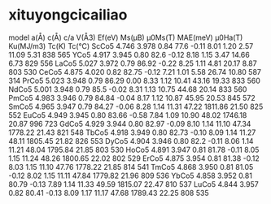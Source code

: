 # xituyongcicailiao
model  a(Å)   c(Å)   c/a  V(Å3) Ef(eV)  Ms(μB)  μ0Ms(T)  MAE(meV)  μ0Ha(T)  Ku(MJ/m3)  Tc(K)  Tc(℃)
ScCo5  4.746  3.978  0.84 77.6  -0.11    8.01    1.20     2.57      11.09     5.31      838    565
YCo5   4.917  3.945  0.80 82.6  -0.12    8.18    1.15     3.47      14.66     6.73      829    556
LaCo5  5.027  3.972  0.79 86.92 -0.22    8.25    1.11     4.81      20.17     8.87      803    530
CeCo5  4.875  4.020  0.82 82.75 -0.12    7.21    1.01     5.58      26.74     10.80     587    314
PrCo5  5.023  3.948  0.79 86.29  0.00    8.33    1.12     10.41     43.16     19.33     833    560
NdCo5  5.001  3.948  0.79 85.5	-0.02    8.31    1.13     10.75     44.68     20.14     833    560
PmCo5  4.983  3.946  0.79 84.84	-0.04    8.17    1.12 	  10.87     45.95     20.53     845    572
SmCo5  4.965  3.947  0.79 84.27	-0.06    8.28    1.14 	 11.31   47.22 	1811.86 	21.50 	825 	552
EuCo5  4.949  3.945  0.80 83.66	-0.58    7.84    1.09 	 10.90   48.02 	1746.18 	20.87 	996 	723
GdCo5  4.929  3.944  0.80 82.97	-0.09    8.10    1.14 	 11.10   47.34 	1778.22 	21.43 	821 	548
TbCo5  4.918  3.949  0.80 82.73	-0.10    8.09    1.14 	 11.27   48.11 	1805.45 	21.82 	826 	553
DyCo5  4.904  3.946  0.80 82.2	-0.11    8.06    1.14 	 11.21   48.04 	1795.84 	21.85 	803 	530
HoCo5  4.891  3.947  0.81 81.78	-0.11    8.05    1.15 	 11.24   48.26 	1800.65 	22.02 	802 	529
ErCo5  4.875  3.954  0.81 81.38	-0.12    8.03    1.15 	 11.10   47.76 	1778.22 	21.85 	814 	541
TmCo5  4.868  3.950  0.81 81.05	-0.12    8.02    1.15 	 11.11   47.84 	1779.82 	21.96 	809 	536
YbCo5  4.858  3.952  0.81 80.79	-0.13    7.89    1.14 	 11.33   49.59 	1815.07 	22.47 	810 	537
LuCo5  4.844  3.957  0.82 80.41	-0.13    8.09    1.17 	 11.17   47.68 	1789.43 	22.25 	808 	535
